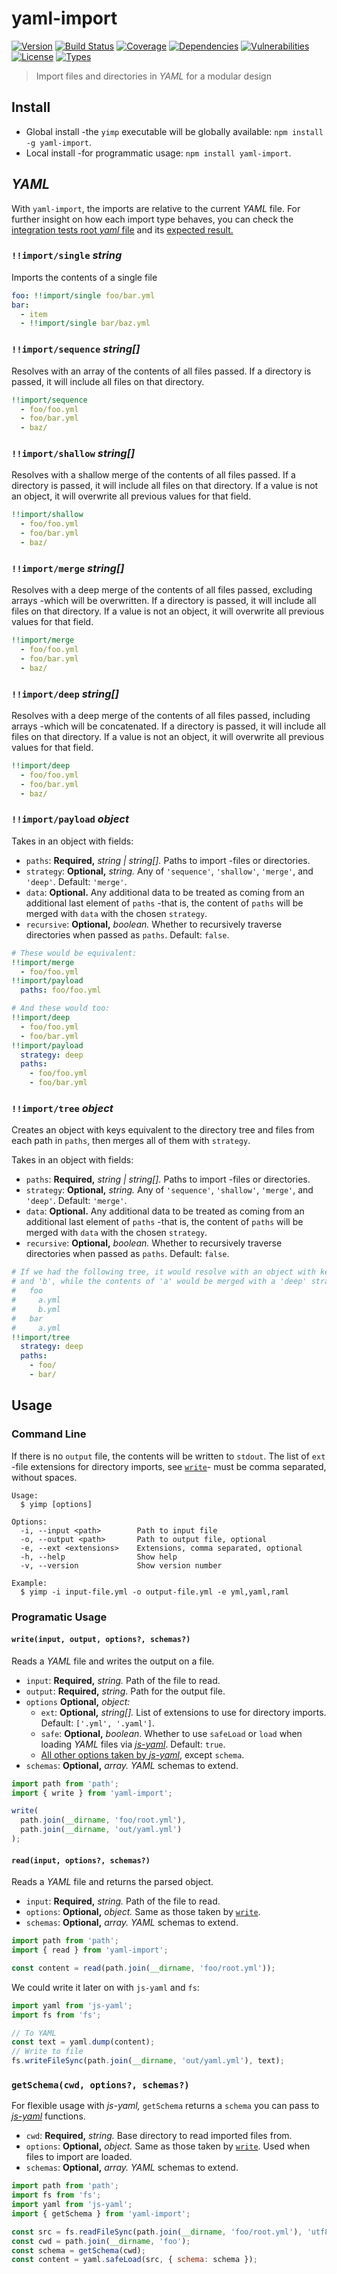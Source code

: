 # yaml-import

[![Version](https://img.shields.io/npm/v/yaml-import.svg)](https://www.npmjs.com/package/yaml-import)
[![Build Status](https://img.shields.io/travis/rafamel/yaml-import/master.svg)](https://travis-ci.org/rafamel/yaml-import)
[![Coverage](https://img.shields.io/coveralls/rafamel/yaml-import/master.svg)](https://coveralls.io/github/rafamel/yaml-import)
[![Dependencies](https://img.shields.io/david/rafamel/yaml-import.svg)](https://david-dm.org/rafamel/yaml-import)
[![Vulnerabilities](https://img.shields.io/snyk/vulnerabilities/npm/yaml-import.svg)](https://snyk.io/test/npm/yaml-import)
[![License](https://img.shields.io/github/license/rafamel/yaml-import.svg)](https://github.com/rafamel/yaml-import/blob/master/LICENSE)
[![Types](https://img.shields.io/npm/types/yaml-import.svg)](https://www.npmjs.com/package/yaml-import)

> Import files and directories in *YAML* for a modular design

## Install

* Global install -the `yimp` executable will be globally available: `npm install -g yaml-import`.
* Local install -for programmatic usage: `npm install yaml-import`.

## *YAML*

With `yaml-import`, the imports are relative to the current *YAML* file. For further insight on how each import type behaves, you can check the [integration tests root *yaml* file](https://github.com/rafamel/yaml-import/blob/master/test/fixtures/root.yml) and its [expected result.](https://github.com/rafamel/yaml-import/blob/master/test/fixtures/result.json)

### `!!import/single` *string*

Imports the contents of a single file

```yaml
foo: !!import/single foo/bar.yml
bar:
  - item
  - !!import/single bar/baz.yml
```

### `!!import/sequence` *string[]*

Resolves with an array of the contents of all files passed. If a directory is passed, it will include all files on that directory.

```yaml
!!import/sequence
  - foo/foo.yml
  - foo/bar.yml
  - baz/
```

### `!!import/shallow` *string[]*

Resolves with a shallow merge of the contents of all files passed. If a directory is passed, it will include all files on that directory. If a value is not an object, it will overwrite all previous values for that field.

```yaml
!!import/shallow
  - foo/foo.yml
  - foo/bar.yml
  - baz/
```

### `!!import/merge` *string[]*

Resolves with a deep merge of the contents of all files passed, excluding arrays -which will be overwritten. If a directory is passed, it will include all files on that directory. If a value is not an object, it will overwrite all previous values for that field.

```yaml
!!import/merge
  - foo/foo.yml
  - foo/bar.yml
  - baz/
```

### `!!import/deep` *string[]*

Resolves with a deep merge of the contents of all files passed, including arrays -which will be concatenated. If a directory is passed, it will include all files on that directory. If a value is not an object, it will overwrite all previous values for that field.

```yaml
!!import/deep
  - foo/foo.yml
  - foo/bar.yml
  - baz/
```

### `!!import/payload` *object*

Takes in an object with fields:

* `paths`: **Required,** *string | string[].* Paths to import -files or directories.
* `strategy`: **Optional,** *string.* Any of `'sequence'`, `'shallow'`, `'merge'`, and `'deep'`. Default: `'merge'`.
* `data`: **Optional.** Any additional data to be treated as coming from an additional last element of `paths` -that is, the content of `paths` will be merged with `data` with the chosen `strategy`.
* `recursive`: **Optional,** *boolean.* Whether to recursively traverse directories when passed as `paths`. Default: `false`.

```yaml
# These would be equivalent:
!!import/merge
  - foo/foo.yml
!!import/payload
  paths: foo/foo.yml

# And these would too:
!!import/deep
  - foo/foo.yml
  - foo/bar.yml
!!import/payload
  strategy: deep
  paths:
    - foo/foo.yml
    - foo/bar.yml
```

### `!!import/tree` *object*

Creates an object with keys equivalent to the directory tree and files from each path in `paths`, then merges all of them with `strategy`.

Takes in an object with fields:

* `paths`: **Required,** *string | string[].* Paths to import -files or directories.
* `strategy`: **Optional,** *string.* Any of `'sequence'`, `'shallow'`, `'merge'`, and `'deep'`. Default: `'merge'`.
* `data`: **Optional.** Any additional data to be treated as coming from an additional last element of `paths` -that is, the content of `paths` will be merged with `data` with the chosen `strategy`.
* `recursive`: **Optional,** *boolean.* Whether to recursively traverse directories when passed as `paths`. Default: `false`.

```yaml
# If we had the following tree, it would resolve with an object with keys 'a'
# and 'b', while the contents of 'a' would be merged with a 'deep' strategy:
#   foo
#     a.yml
#     b.yml
#   bar
#     a.yml
!!import/tree
  strategy: deep
  paths:
    - foo/
    - bar/
```

## Usage

### Command Line

If there is no `output` file, the contents will be written to `stdout`. The list of `ext` -file extensions for directory imports, see [`write`](#writeinput-output-options-schemas)- must be comma separated, without spaces.

```
Usage:
  $ yimp [options]

Options:
  -i, --input <path>        Path to input file
  -o, --output <path>       Path to output file, optional
  -e, --ext <extensions>    Extensions, comma separated, optional
  -h, --help                Show help
  -v, --version             Show version number

Example:
  $ yimp -i input-file.yml -o output-file.yml -e yml,yaml,raml
```

### Programatic Usage

#### `write(input, output, options?, schemas?)`

Reads a *YAML* file and writes the output on a file.

* `input`: **Required,** *string.* Path of the file to read.
* `output`: **Required,** *string*. Path for the output file.
* `options` **Optional,** *object:*
  * `ext`: **Optional,** *string[].* List of extensions to use for directory imports. Default: `['.yml', '.yaml']`.
  * `safe`: **Optional,** *boolean*. Whether to use `safeLoad` or `load` when loading *YAML* files via [*js-yaml*](https://www.npmjs.com/package/js-yaml). Default: `true`.
  * [All other options taken by *js-yaml*](https://github.com/nodeca/js-yaml#safeload-string---options-), except `schema`.
* `schemas`: **Optional,** *array.* *YAML* schemas to extend.

```javascript
import path from 'path';
import { write } from 'yaml-import';

write(
  path.join(__dirname, 'foo/root.yml'),
  path.join(__dirname, 'out/yaml.yml')
);
```

#### `read(input, options?, schemas?)`

Reads a *YAML* file and returns the parsed object.

* `input`: **Required,** *string.* Path of the file to read.
* `options`: **Optional,** *object.* Same as those taken by [`write`](#writeinput-output-options-schemas).
* `schemas`: **Optional,** *array.* *YAML* schemas to extend.

```javascript
import path from 'path';
import { read } from 'yaml-import';

const content = read(path.join(__dirname, 'foo/root.yml'));
```

We could write it later on with `js-yaml` and `fs`:

```javascript
import yaml from 'js-yaml';
import fs from 'fs';

// To YAML
const text = yaml.dump(content);
// Write to file
fs.writeFileSync(path.join(__dirname, 'out/yaml.yml'), text);
```

### `getSchema(cwd, options?, schemas?)`

For flexible usage with *js-yaml,* `getSchema` returns a `schema` you can pass to [*js-yaml*](https://www.npmjs.com/package/js-yaml) functions.

* `cwd`: **Required,** *string.* Base directory to read imported files from.
* `options`: **Optional,** *object.* Same as those taken by [`write`](#writeinput-output-options-schemas). Used when files to import are loaded.
* `schemas`: **Optional,** *array.* *YAML* schemas to extend.

```javascript
import path from 'path';
import fs from 'fs';
import yaml from 'js-yaml';
import { getSchema } from 'yaml-import';

const src = fs.readFileSync(path.join(__dirname, 'foo/root.yml'), 'utf8');
const cwd = path.join(__dirname, 'foo');
const schema = getSchema(cwd);
const content = yaml.safeLoad(src, { schema: schema });
```
